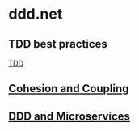 # ddd.net

## TDD best practices
[TDD](https://enterprisecraftsmanship.com/posts/tdd-best-practices/)

## [Cohesion and Coupling](https://enterprisecraftsmanship.com/posts/cohesion-coupling-difference/)

## [DDD and Microservices](https://vimeo.com/125769142)
